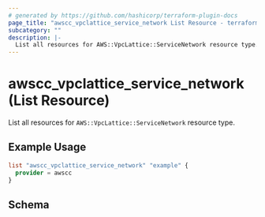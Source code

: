 ```yaml
---
# generated by https://github.com/hashicorp/terraform-plugin-docs
page_title: "awscc_vpclattice_service_network List Resource - terraform-provider-awscc"
subcategory: ""
description: |-
  List all resources for AWS::VpcLattice::ServiceNetwork resource type.
---
```


# awscc_vpclattice_service_network (List Resource)

List all resources for `AWS::VpcLattice::ServiceNetwork` resource type.

## Example Usage

```terraform
list "awscc_vpclattice_service_network" "example" {
  provider = awscc
}
```

<!-- schema generated by tfplugindocs -->
## Schema
